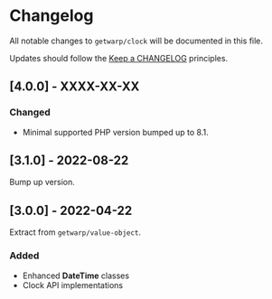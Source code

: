 # Changelog

All notable changes to `getwarp/clock` will be documented in this file.

Updates should follow the [Keep a CHANGELOG](http://keepachangelog.com/) principles.

## [4.0.0] - XXXX-XX-XX

### Changed

- Minimal supported PHP version bumped up to 8.1.

## [3.1.0] - 2022-08-22

Bump up version.

## [3.0.0] - 2022-04-22

Extract from `getwarp/value-object`.

### Added

- Enhanced **DateTime** classes
- Clock API implementations

